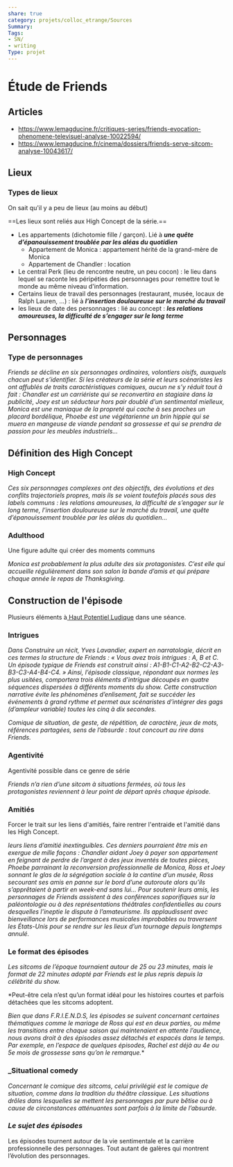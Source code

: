 ```yaml
---
share: true 
category: projets/colloc_etrange/Sources
Summary: 
Tags:
- SN/
- writing
Type: projet
---
```

# Étude de Friends

## Articles

- <https://www.lemagducine.fr/critiques-series/friends-evocation-phenomene-televisuel-analyse-10022594/>
- <https://www.lemagducine.fr/cinema/dossiers/friends-serve-sitcom-analyse-10043617/>

## Lieux

### Types de lieux

On sait qu'il y a peu de lieux (au moins au début)

==Les lieux sont reliés aux High Concept de la série.==

- Les appartements (dichotomie fille / garçon). Lié à ***une quête d’épanouissement troublée par les aléas du quotidien***
  - Appartement de Monica : appartement hérité de la grand-mère de Monica
  - Appartement de Chandler : location
- Le central Perk (lieu de rencontre neutre, un peu cocon) : le lieu dans lequel se raconte les péripéties des personnages pour remettre tout le monde au même niveau d'information.
- Certains lieux de travail des personnages (restaurant, musée, locaux de Ralph Lauren, …) : lié à ***l’insertion douloureuse sur le marché du travail***
- les lieux de date des personnages : lié au concept : ***les relations amoureuses, la difficulté de s’engager sur le long terme***

## Personnages

### Type de personnages

*Friends se décline en six personnages ordinaires, volontiers oisifs, auxquels chacun peut s’identifier. Si les créateurs de la série et leurs scénaristes les ont affublés de traits caractéristiques comiques, aucun ne s’y réduit tout à fait : Chandler est un carriériste qui se reconvertira en stagiaire dans la publicité, Joey est un séducteur hors pair doublé d’un sentimental mielleux, Monica est une maniaque de la propreté qui cache à ses proches un placard bordélique, Phoebe est une végétarienne un brin hippie qui se muera en mangeuse de viande pendant sa grossesse et qui se prendra de passion pour les meubles industriels…*

## Définition des High Concept

### High Concept

*Ces six personnages complexes ont des objectifs, des évolutions et des conflits trajectoriels propres, mais ils se voient toutefois placés sous des labels communs : les relations amoureuses, la difficulté de s’engager sur le long terme, l’insertion douloureuse sur le marché du travail, une quête d’épanouissement troublée par les aléas du quotidien…*

### Adulthood

Une figure adulte qui créer des moments communs

*Monica est probablement la plus adulte des six protagonistes. C’est elle qui accueille régulièrement dans son salon la bande d’amis et qui prépare
chaque année le repas de Thanksgiving.*

## Construction de l'épisode

Plusieurs éléments à[ Haut Potentiel Ludique](Potentiels%20ludiques.md) dans une séance.

### Intrigues

*Dans Construire un récit, Yves Lavandier, expert en narratologie, décrit en ces termes la structure de Friends : « Vous avez trois intrigues : A, B et C. Un épisode typique de Friends est construit ainsi : A1-B1-C1-A2-B2-C2-A3-B3-C3-A4-B4-C4. »
Ainsi, l’épisode classique, répondant aux normes les plus usitées, comportera trois éléments d’intrigue découpés en quatre séquences dispersées à différents moments du show. Cette construction narrative évite les phénomènes d’enlisement, fait se succéder les événements à grand rythme et permet aux scénaristes d’intégrer des gags (d’ampleur variable) toutes les cinq à dix secondes.*

*Comique de situation, de geste, de répétition, de caractère, jeux de mots, références partagées, sens de l’absurde : tout concourt au rire dans Friends.*

### Agentivité

Agentivité possible dans ce genre de série

*Friends n’a rien d’une sitcom à situations fermées, où tous les protagonistes reviennent à leur point de départ après chaque épisode.*

### Amitiés

Forcer le trait sur les liens d'amitiés, faire rentrer l'entraide et l'amitié dans les High Concept.

*leurs liens d’amitié inextinguibles. Ces derniers pourraient être mis en exergue de mille façons : Chandler aidant Joey à payer son appartement en feignant de perdre de l’argent à des jeux inventés de toutes pièces, Phoebe parrainant la reconversion professionnelle de Monica, Ross et Joey sonnant le glas de la ségrégation sociale à la cantine d’un musée, Ross secourant ses amis en panne sur le bord d’une autoroute alors qu’ils s’apprêtaient à partir en week-end sans lui… Pour soutenir leurs amis, les personnages de Friends assistent à des conférences soporifiques sur la paléontologie ou à des représentations théâtrales confidentielles au cours desquelles l’ineptie le dispute à l’amateurisme. Ils applaudissent avec bienveillance lors de performances musicales improbables ou traversent les États-Unis pour se rendre sur les lieux d’un tournage depuis longtemps annulé.*

### Le format des épisodes

*Les sitcoms de l’époque tournaient autour de 25 ou 23 minutes, mais le format de 22 minutes adopté par Friends est le plus repris depuis la célébrité du show.*

*Peut-être cela n’est qu’un format idéal pour les histoires courtes et parfois détachées que les sitcoms adoptent.

*Bien que dans F.R.I.E.N.D.S, les épisodes se suivent concernant certaines thématiques comme le mariage de Ross qui est en deux parties, ou même les transitions entre chaque saison qui maintenaient en attente l’audience, nous avons droit à des épisodes assez détachés et espacés dans le temps. Par exemple, en l’espace de quelques épisodes, Rachel est déjà au 4e ou 5e mois de grossesse sans qu’on le remarque.**

### _Situational comedy  

*Concernant le comique des sitcoms, celui privilégié est le comique de situation, comme dans la tradition du théâtre classique. Les situations drôles dans lesquelles se mettent les personnages par pure bêtise ou à cause de circonstances atténuantes sont parfois à la limite de l’absurde.*

### *Le sujet des épisodes*

Les épisodes tournent autour de la vie sentimentale et la carrière professionnelle des personnages. Tout autant de galères qui montrent l’évolution des personnages.
